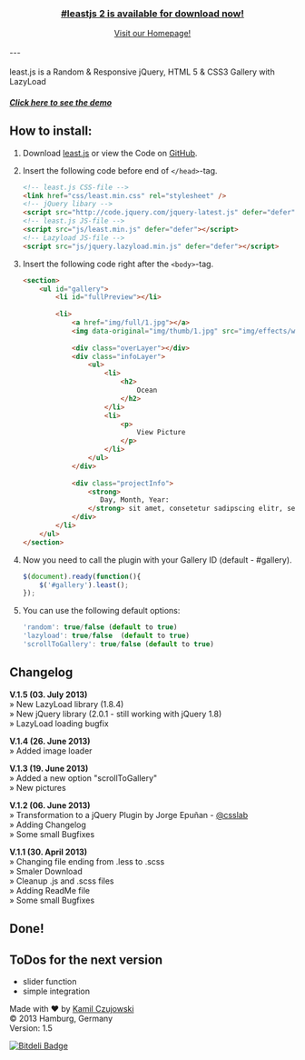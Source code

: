 [<h3 align="center">#leastjs 2 is available for download now!</h3>](https://github.com/kamilczujowski/least.js-2)
<div align="center">
    <a href="http://leastjs.com" style="text-align: center;">Visit our Homepage!</a>
</div>
<br />
---
<br />
<br />
least.js is a Random &amp; Responsive jQuery, HTML 5 &amp; CSS3 Gallery with LazyLoad

##### [Click here to see the demo](http://kamilczujowski.github.io/least/)

## How to install:

1. Download [least.js](http://kamilczujowski.github.io/least/least.zip) or view the Code on [GitHub](https://github.com/kamilczujowski/least).

2. Insert the following code before end of ```</head>```-tag.

    ```html
    <!-- least.js CSS-file -->
    <link href="css/least.min.css" rel="stylesheet" />
    <!-- jQuery libary -->
    <script src="http://code.jquery.com/jquery-latest.js" defer="defer"></script>
    <!-- least.js JS-file -->
    <script src="js/least.min.js" defer="defer"></script>
    <!-- Lazyload JS-file -->
    <script src="js/jquery.lazyload.min.js" defer="defer"></script>
    ```

3. Insert the following code right after the ```<body>```-tag.

    ```html
    <section>
        <ul id="gallery">
            <li id="fullPreview"></li>
            
            <li>
                <a href="img/full/1.jpg"></a>
                <img data-original="img/thumb/1.jpg" src="img/effects/white.gif" width="240" height="150" alt="Ocean" />
            
                <div class="overLayer"></div>
                <div class="infoLayer">
                    <ul>
                        <li>
                            <h2>
                                Ocean
                            </h2>
                        </li>
                        <li>
                            <p>
                                View Picture
                            </p>
                        </li>
                    </ul>
                </div>
            
                <div class="projectInfo">
                    <strong>
                       Day, Month, Year:
                    </strong> sit amet, consetetur sadipscing elitr, sed diam nonumy eirmod tempor invidunt ut labore et dolore magna aliquyam erat, sed diam voluptua. At vero eos et accusam et justo duo dolores et ea rebum.
                </div>
            </li>
        </ul>
    </section>
    ```

4. Now you need to call the plugin with your Gallery ID (default - #gallery).

    ```javascript
    $(document).ready(function(){
        $('#gallery').least();
    });
    ```

5. You can use the following default options:
    
    ```javascript
    'random': true/false (default to true)
    'lazyload': true/false  (default to true)
    'scrollToGallery': true/false (default to true)
    ```

## Changelog

**V.1.5 (03. July 2013)**<br /> 
» New LazyLoad library (1.8.4)<br /> 
» New jQuery library (2.0.1 - still working with jQuery 1.8)<br /> 
» LazyLoad loading bugfix

**V.1.4 (26. June 2013)**<br /> 
» Added image loader

**V.1.3 (19. June 2013)**<br /> 
» Added a new option "scrollToGallery"<br /> 
» New pictures

**V.1.2 (06. June 2013)**<br /> 
» Transformation to a jQuery Plugin by Jorge Epuñan - [@csslab](https://twitter.com/csslab)<br /> 
» Adding Changelog<br /> 
» Some small Bugfixes

**V.1.1 (30. April 2013)**<br /> 
» Changing file ending from .less to .scss<br /> 
» Smaler Download<br /> 
» Cleanup .js and .scss files<br /> 
» Adding ReadMe file<br /> 
» Some small Bugfixes

## Done!

## ToDos for the next version
- slider function
- simple integration

Made with ♥ by [Kamil Czujowski](https://twitter.com/kamilczujowski)
<br /> © 2013 Hamburg, Germany<br /> 
Version: 1.5

[![Bitdeli Badge](https://d2weczhvl823v0.cloudfront.net/kamilczujowski/least/trend.png)](https://bitdeli.com/free "Bitdeli Badge")
